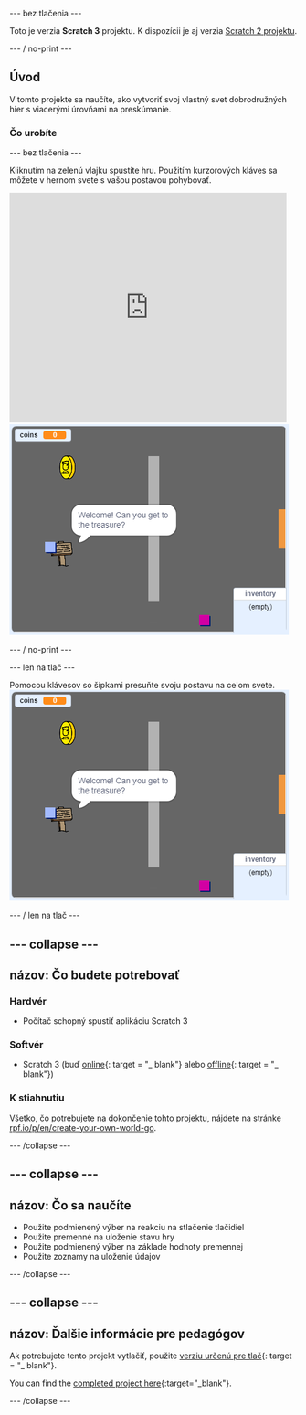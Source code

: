 \--- bez tlačenia \---

Toto je verzia **Scratch 3** projektu. K dispozícii je aj verzia [Scratch 2 projektu](https://projects.raspberrypi.org/en/projects/create-your-own-world-scratch2).

\--- / no-print \---

## Úvod

V tomto projekte sa naučíte, ako vytvoriť svoj vlastný svet dobrodružných hier s viacerými úrovňami na preskúmanie.

### Čo urobíte

\--- bez tlačenia \---

Kliknutím na zelenú vlajku spustíte hru. Použitím kurzorových kláves sa môžete v hernom svete s vašou postavou pohybovať.

<div class="scratch-preview">
  <iframe allowtransparency="true" width="485" height="402" src="https://scratch.mit.edu/projects/embed/258757783/?autostart=false" frameborder="0" scrolling="no"></iframe>
  <img src="images/showcase.png">
</div>

\--- / no-print \---

\--- len na tlač \---

Pomocou klávesov so šípkami presuňte svoju postavu na celom svete. ![showcase.png](images/showcase.png)

\--- / len na tlač \---

## \--- collapse \---

## názov: Čo budete potrebovať

### Hardvér

- Počítač schopný spustiť aplikáciu Scratch 3

### Softvér

- Scratch 3 (buď [online](http://rpf.io/scratchon){: target = "_ blank"} alebo [offline](http://rpf.io/scratchoff){: target = "_ blank"})

### K stiahnutiu

Všetko, čo potrebujete na dokončenie tohto projektu, nájdete na stránke [rpf.io/p/en/create-your-own-world-go](https://rpf.io/p/en/create-your-own-world-go).

\--- /collapse \---

## \--- collapse \---

## názov: Čo sa naučíte

- Použite podmienený výber na reakciu na stlačenie tlačidiel
- Použite premenné na uloženie stavu hry
- Použite podmienený výber na základe hodnoty premennej
- Použite zoznamy na uloženie údajov

\--- /collapse \---

## \--- collapse \---

## názov: Ďalšie informácie pre pedagógov

Ak potrebujete tento projekt vytlačiť, použite [verziu určenú pre tlač](https://projects.raspberrypi.org/en/projects/create-your-own-world/print){: target = "_ blank"}.

You can find the [completed project here](https://rpf.io/p/en/create-your-own-world-get){:target="_blank"}.

\--- /collapse \---
